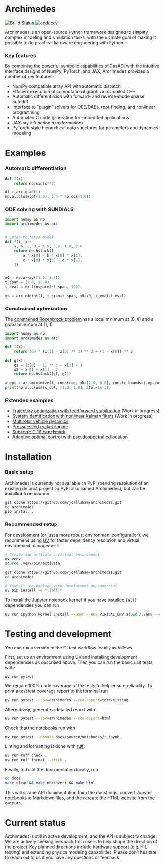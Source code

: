 # Archimedes

![Build Status](https://github.com/jcallaham/archimedes/actions/workflows/ci.yaml/badge.svg)
[![codecov](https://codecov.io/gh/jcallaham/archimedes/graph/badge.svg?token=37QNTHS42R)](https://codecov.io/gh/jcallaham/archimedes)

Archimedes is an open-source Python framework designed to simplify complex modeling and simulation tasks, with the ultimate goal of making it possible to do practical hardware engineering with Python.

### Key features

By combining the powerful symbolic capabilities of [CasADi](https://web.casadi.org/docs/) with the intuitive interface designs of NumPy, PyTorch, and JAX, Archimedes provides a number of key features:

* NumPy-compatible array API with automatic dispatch
* Efficient execution of computational graphs in compiled C++
* Automatic differentiation with forward- and reverse-mode sparse autodiff
* Interface to "plugin" solvers for ODE/DAEs, root-finding, and nonlinear programming
* Automated C code generation for embedded applications
* JAX-style function transformations
* PyTorch-style hierarchical data structures for parameters and dynamics modeling


# Examples

### Automatic differentiation

```python
def f(x):
    return np.sin(x**2)

df = arc.grad(f)
np.allclose(df(1.0), 2.0 * np.cos(1.0))
```

### ODE solving with SUNDIALS

```python
import numpy as np
import archimedes as arc


# Lotka-Volterra model
def f(t, x):
    a, b, c, d = 1.5, 1.0, 1.0, 3.0
    return np.hstack([
        a * x[0] - b * x[0] * x[1],
        c * x[0] * x[1] - d * x[1],
    ])


x0 = np.array([1.0, 1.0])
t_span = (0.0, 10.0)
t_eval = np.linspace(*t_span, 100)

xs = arc.odeint(f, t_span=t_span, x0=x0, t_eval=t_eval)
```

### Constrained optimization

The [constrained Rosenbrock problem](https://en.wikipedia.org/wiki/Test_functions_for_optimization) has a local minimum at (0, 0) and a global minimum at (1, 1)

```python
import numpy as np
import archimedes as arc

def f(x):
    return 100 * (x[1] - x[0] ** 2) ** 2 + (1 - x[0]) ** 2

def g(x):
    g1 = (x[0] - 1) ** 3 - x[1] + 1
    g2 = x[0] + x[1] - 2
    return np.hstack([g1, g2])

x_opt = arc.minimize(f, constr=g, x0=[2.0, 0.0], constr_bounds=(-np.inf, 0))
print(np.allclose(x_opt, [1.0, 1.0], atol=1e-3))
```

### Extended examples

- [Trajectory optimization with feedforward stabilization](examples/cartpole/finite-horizon.ipynb) (Work in progress)
- [System identification with nonlinear Kalman filters](examples/cartpole/sysid.ipynb) (Work in progress)
- [Multirotor vehicle dynamics](examples/multirotor/quadrotor.ipynb)
- [Pressure-fed rocket engine](examples/draco/draco-model.ipynb)
- [Subsonic F-16 benchmark](examples/f16/f16_plant.py)
- [Adaptive optimal control with pseudospectral collocation](examples/coco/)


# Installation

### Basic setup

Archimedes is currently not available on PyPI (pending resolution of an existing defunct project on PyPI also named Archimedes), but can be installed from source:

```bash
git clone https://github.com/jcallaham/archimedes.git
cd archimedes
pip install .
```

### Recommended setup

For development (or just a more robust environment configuration), we recommend using [UV](https://docs.astral.sh/uv/) for faster dependency resolution and virtual environment management:

```bash
# Create and activate a virtual environment 
uv venv
source .venv/bin/activate

git clone https://github.com/jcallaham/archimedes.git
cd archimedes

# Install the package with development dependencies
uv pip install -e ".[all]"
```

To install the Jupyter notebook kernel, if you have installed `[all]` dependencies you can run

```bash
uv run ipython kernel install --user --env VIRTUAL_ENV $(pwd)/.venv --name=archimedes
```

<!-- 

# Target demos

### Minimal

- [x] Accelerated ODE solves and optimization vs SciPy
- [x] C code generation for Arduino (IIR filter design in SciPy)
- [ ] Simulink-style block diagram?

### Basic

- [ ] Hybrid dynamics modeling (collisions)
- [ ] Modelica-style physical modeling (mass-spring-damper or RC circuit)
- [ ] Optimal control via direct collocation (CartPole swing-up)

### Advanced

- [ ] Indirect (Pontryagin) optimal control (orbit transfer)
- [x] Optimal control via pseudospectral collocation
- [x] Neural network training
- [ ] Embedded MPC/LQG deployment
- [ ] Rigid body mechanics and multibody systems (Featherstone algorithms?)
- [ ] UQ with polynomial chaos
- [ ] Parameter estimation
- [ ] 1D FEA models (structural, thermal, fluid, beam equations)
- [ ] Model reduction

### Future

- [ ] PDE systems with UFL + DOLFINx
- [ ] Reinforcement learning
- [ ] Requirements tracking

### Applications

- [ ] Rocket engine
- [ ] Battery model
- [ ] Quadrotor (multifidelity aero models)
- [ ] Walking robot (MuJoCo "humanoid")
- [ ] Manipulator robot (iiwa?)

-->


# Testing and development

You can run a version of the CI test workflow locally as follows.

First, set up an environment using UV and installing development dependencies as described above.
Then you can run the basic unit tests with:

```bash
uv run pytest
```

We require 100% code coverage of the tests to help ensure reliability.  To print a test test coverage report to the terminal run

```bash
uv run pytest --cov=archimedes --cov-report=term-missing
```

Alternatively, generate a detailed report with

```bash
uv run pytest --cov=archimedes --cov-report=html
```

Check that the notebooks run with

```bash
uv run pytest --nbmake docs/source/notebooks/*.ipynb
```

Linting and formatting is done with [ruff](https://docs.astral.sh/ruff/):

```bash
uv run ruff check .
uv run ruff format --check .
```

Finally, to build the documentation locally, run

```bash
cd docs
make clean && make nbconvert && make html
```

This will scrape API documentation from the docstrings, convert Jupyter notebooks to Markdown files, and then create the HTML website from the outputs.

# Current status

Archimedes is still in active development, and the API is subject to change.  We are actively seeking feedback from users to help shape the direction of the project.  Key planned directions include hardware support (e.g. HIL testing) and extending physics modeling capabilities.  Please don't hesitate to reach out to us if you have any questions or feedback.
